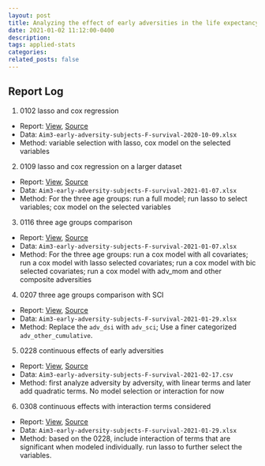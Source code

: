 ```yaml
---
layout: post
title: Analyzing the effect of early adversities in the life expectancy of wild baboons
date: 2021-01-02 11:12:00-0400
description:
tags: applied-stats
categories:
related_posts: false
---
```


## Report Log

1. 0102 lasso and cox regression
  - Report: [View](/assets/baboon/reports/lasso-and-cox-regression.html), [Source](/assets/baboon/Rmd/lasso-and-cox-regression.Rmd)
  - Data: `Aim3-early-adversity-subjects-F-survival-2020-10-09.xlsx`
  - Method: variable selection with lasso, cox model on the selected variables

2. 0109 lasso and cox regression on a larger dataset
  - Report: [View](/assets/baboon/reports/lasso-and-cox-regression-larger-dataset.html), [Source](/assets/baboon/Rmd/lasso-and-cox-regression-larger-dataset.Rmd)
  - Data: `Aim3-early-adversity-subjects-F-survival-2021-01-07.xlsx`
  - Method: For the three age groups: run a full model; run lasso to select variables; cox model on the selected variables
  
3. 0116 three age groups comparison
  - Report: [View](/assets/baboon/reports/comparison-of-three-age-subgroups.html), [Source](/assets/baboon//assets/baboon/Rmd/comparison-of-three-age-subgroups.Rmd)
  - Data: `Aim3-early-adversity-subjects-F-survival-2021-01-07.xlsx`
  - Method: For the three age groups: run a cox model with all covariates; run a cox model with lasso selected covariates; run a cox model with bic selected covariates; run a cox model with adv_mom and other composite adversities
  
4. 0207 three age groups comparison with SCI
  - Report: [View](/assets/baboon/reports/comparison-of-three-age-subgroups_with_sci.html), [Source](/assets/baboon/Rmd/comparison-of-three-age-subgroups.Rmd)
  - Data: `Aim3-early-adversity-subjects-F-survival-2021-01-29.xlsx`
  - Method: Replace the `adv_dsi` with `adv_sci`; Use a finer categorized `adv_other_cumulative`.

5. 0228 continuous effects of early adversities
  - Report: [View](/assets/baboon/reports/continuous_effects.html), [Source](/assets/baboon/Rmd/continuous_effects.Rmd)
  - Data: `Aim3-early-adversity-subjects-F-survival-2021-02-17.csv`
  - Method: first analyze adversity by adversity, with linear terms and later add quadratic terms. No model selection or interaction for now

6. 0308 continuous effects with interaction terms considered
  - Report: [View](/assets/baboon/reports/continuous_effects_with_interactions.html), [Source](/assets/baboon/Rmd/continuous_effects_with_interactions.Rmd)
  - Data: `Aim3-early-adversity-subjects-F-survival-2021-01-29.xlsx`
  - Method: based on the 0228, include interaction of terms that are significant when modeled individually. run lasso to further select the variables.